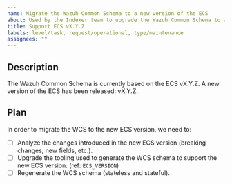 ```yaml
---
name: Migrate the Wazuh Common Schema to a new version of the ECS
about: Used by the Indexer team to upgrade the Wazuh Common Schema to a new version of the ECS.
title: Support ECS vX.Y.Z
labels: level/task, request/operational, type/maintenance
assignees: ""
---
```


## Description

The Wazuh Common Schema is currently based on the ECS vX.Y.Z. A new version of the ECS has been released: vX.Y.Z.

## Plan

In order to migrate the WCS to the new ECS version, we need to:

- [ ] Analyze the changes introduced in the new ECS version (breaking changes, new fields, etc.).
- [ ] Upgrade the tooling used to generate the WCS schema to support the new ECS version. (ref: `ECS_VERSION`)
- [ ] Regenerate the WCS schema (stateless and stateful).
